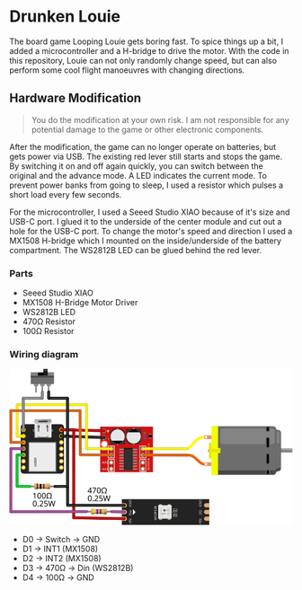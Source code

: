 # Drunken Louie

The board game Looping Louie gets boring fast. To spice things up a bit, I added a microcontroller and a H-bridge to drive the motor. With the code in this repository, Louie can not only randomly change speed, but can also perform some cool flight manoeuvres with changing directions.

## Hardware Modification

> You do the modification at your own risk. I am not responsible for any potential damage to the game or other electronic components.

After the modification, the game can no longer operate on batteries, but gets power via USB. The existing red lever still starts and stops the game. By switching it on and off again quickly, you can switch between the original and the advance mode. A LED indicates the current mode. To prevent power banks from going to sleep, I used a resistor which pulses a short load every few seconds.

For the microcontroller, I used a Seeed Studio XIAO because of it's size and USB-C port. I glued it to the underside of the center module and cut out a hole for the USB-C port. To change the motor's speed and direction I used a MX1508 H-bridge which I mounted on the inside/underside of the battery compartment. The WS2812B LED can be glued behind the red lever.

### Parts

* Seeed Studio XIAO
* MX1508 H-Bridge Motor Driver
* WS2812B LED
* 470Ω Resistor
* 100Ω Resistor

### Wiring diagram

<img src="./schematic.svg">

* D0 -> Switch -> GND
* D1 -> INT1 (MX1508)
* D2 -> INT2 (MX1508)
* D3 -> 470Ω -> Din (WS2812B)
* D4 -> 100Ω -> GND
